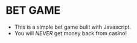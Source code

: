 # BET GAME

- This is a simple bet game bulit with Javascript. 
- You will *NEVER* get money back from casino!
